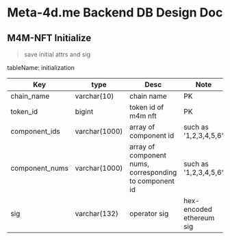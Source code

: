 # Meta-4d.me Backend DB Design Doc

## M4M-NFT Initialize

> save initial attrs and sig

tableName: initialization

| Key            | type          | Desc                                                   | Note                     |
|----------------|---------------|--------------------------------------------------------|--------------------------|
| chain_name     | varchar(10)   | chain name                                             | PK                       |
| token_id       | bigint        | token id of m4m nft                                    | PK                       |
| component_ids  | varchar(1000) | array of component id                                  | such as '1,2,3,4,5,6'    |
| component_nums | varchar(1000) | array of component nums, corresponding to component id | such as '1,2,3,4,5,6'    |
| sig            | varchar(132)  | operator sig                                           | hex-encoded ethereum sig |

